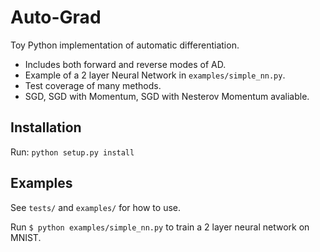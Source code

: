 # Auto-Grad

Toy Python implementation of automatic differentiation.

 - Includes both forward and reverse modes of AD.
 - Example of a 2 layer Neural Network in `examples/simple_nn.py`.
 - Test coverage of many methods.
 - SGD, SGD with Momentum, SGD with Nesterov Momentum avaliable.

## Installation

Run: `python setup.py install`

## Examples

See `tests/` and `examples/` for how to use.

Run `$ python examples/simple_nn.py` to train a 2 layer neural network on MNIST.

